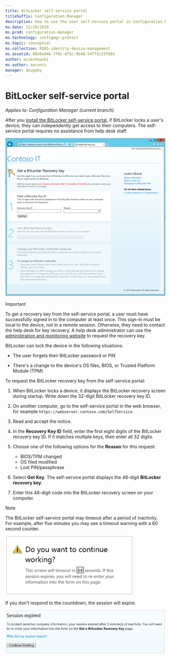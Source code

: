 ```yaml
---
title: BitLocker self-service portal
titleSuffix: Configuration Manager
description: How to use the user self-service portal in Configuration Manager for BitLocker recovery
ms.date: 11/29/2019
ms.prod: configuration-manager
ms.technology: configmgr-protect
ms.topic: conceptual
ms.collection: M365-identity-device-management
ms.assetid: 88e0ad46-7f0c-4f5c-9b48-54773c23768d
author: aczechowski
ms.author: aaroncz
manager: dougeby
---
```


# BitLocker self-service portal

*Applies to: Configuration Manager (current branch)*

<!--3601034-->

After you [install the BitLocker self-service portal](/configmgr/protect/deploy-use/bitlocker/setup-websites), if BitLocker locks a user's device, they can independently get access to their computers. The self-service portal requires no assistance from help desk staff.

[![Screenshot of default BitLocker self-service portal](media/bitlocker-self-service-portal.png)](media/bitlocker-self-service-portal.png#lightbox)

> [!IMPORTANT]
> To get a recovery key from the self-service portal, a user must have successfully signed in to the computer at least once. This sign-in must be local to the device, not in a remote session. Otherwise, they need to contact the help desk for key recovery. A help desk administrator can use the [administration and monitoring website](/configmgr/protect/deploy-use/bitlocker/helpdesk-portal) to request the recovery key.

BitLocker can lock the device in the following situations:

- The user forgets their BitLocker password or PIN

- There's a change to the device's OS files, BIOS, or Trusted Platform Module (TPM)

To request the BitLocker recovery key from the self-service portal:

1. When BitLocker locks a device, it displays the BitLocker recovery screen during startup. Write down the 32-digit BitLocker recovery key ID.

1. On another computer, go to the self-service portal in the web browser, for example `https://webserver.contoso.com/SelfService`.

1. Read and accept the notice.

1. In the **Recovery Key ID** field, enter the first eight digits of the BitLocker recovery key ID. If it matches multiple keys, then enter all 32 digits.

1. Choose one of the following options for the **Reason** for this request:

    - BIOS/TPM changed
    - OS filed modified
    - Lost PIN/passphrase

1. Select **Get Key**. The self-service portal displays the 48-digit **BitLocker recovery key**.

1. Enter this 48-digit code into the BitLocker recovery screen on your computer.

> [!NOTE]
> The BitLocker self-service portal may timeout after a period of inactivity. For example, after five minutes you may see a timeout warning with a 60 second counter.
>
> ![BitLocker self-service portal timeout warning](media/bitlocker-self-service-portal-timeout-warning.png)
>
> If you don't respond to the countdown, the session will expire.
>
> ![BitLocker self-service portal session expired page](media/bitlocker-self-service-portal-session-expired.png)
